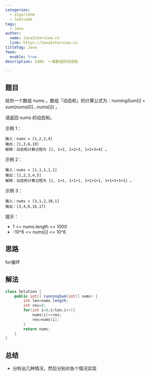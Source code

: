 ```yaml
---
categories:
  - algorithm
  - leetcode
tags:
  - Java
author: 
  name: JavaInterview.cn
  link: https://JavaInterview.cn
titleTag: Java
feed:
  enable: true
description: 1480. 一维数组的动态和

---
```


## 题目
给你一个数组 nums 。数组「动态和」的计算公式为：runningSum[i] = sum(nums[0]…nums[i]) 。

请返回 nums 的动态和。



示例 1：

    输入：nums = [1,2,3,4]
    输出：[1,3,6,10]
    解释：动态和计算过程为 [1, 1+2, 1+2+3, 1+2+3+4] 。
示例 2：

    输入：nums = [1,1,1,1,1]
    输出：[1,2,3,4,5]
    解释：动态和计算过程为 [1, 1+1, 1+1+1, 1+1+1+1, 1+1+1+1+1] 。
示例 3：

    输入：nums = [3,1,2,10,1]
    输出：[3,4,6,16,17]


提示：

* 1 <= nums.length <= 1000
* -10^6 <= nums[i] <= 10^6


## 思路

for循环

## 解法
```java
class Solution {
    public int[] runningSum(int[] nums) {
        int len=nums.length;
        int res=0;
        for(int i=0;i<len;i++){
            nums[i]+=res;
            res=nums[i];
        }
        return nums;
    }
}

```

## 总结

- 分析出几种情况，然后分别对各个情况实现 
